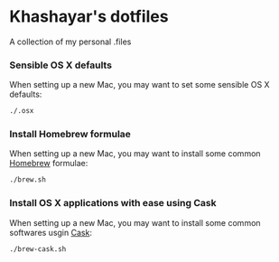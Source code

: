 Khashayar's dotfiles
========

A collection of my personal .files

### Sensible OS X defaults

When setting up a new Mac, you may want to set some sensible OS X defaults:

```bash
./.osx
```

### Install Homebrew formulae

When setting up a new Mac, you may want to install some common [Homebrew](http://brew.sh/) formulae:

```bash
./brew.sh
```

### Install OS X applications with ease using Cask

When setting up a new Mac, you may want to install some common softwares usgin [Cask](http://caskroom.io/):

```bash
./brew-cask.sh
```
